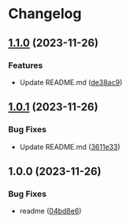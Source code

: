 # Changelog

## [1.1.0](https://github.com/ChriKarb/semantic-versioning/compare/v1.0.1...v1.1.0) (2023-11-26)


### Features

* Update README.md ([de38ac9](https://github.com/ChriKarb/semantic-versioning/commit/de38ac9f9eefc139eb2acba6d3d7cc8772039c4b))

## [1.0.1](https://github.com/ChriKarb/semantic-versioning/compare/v1.0.0...v1.0.1) (2023-11-26)


### Bug Fixes

* Update README.md ([3611e33](https://github.com/ChriKarb/semantic-versioning/commit/3611e33286ec7c497740d05e4f1d52d6a4b2bfdf))

## 1.0.0 (2023-11-26)


### Bug Fixes

* readme ([04bd8e6](https://github.com/ChriKarb/semantic-versioning/commit/04bd8e684ecba6f29611fe06fdf4bb5d4ed49dbd))
